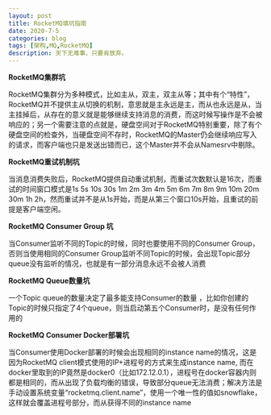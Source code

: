 ```yaml
---
layout: post
title: RocketMQ填坑指南
date: 2020-7-5
categories: blog
tags: [架构,MQ,RocketMQ]
description: 天下无难事，只要肯放弃。
---
```


**RocketMQ集群坑**

RocketMQ集群分为多种模式，比如主从，双主，双主从等；其中有个“特性”，RocketMQ并不提供主从切换的机制，意思就是主永远是主，而从也永远是从，当主挂掉后，从存在的意义就是能够继续支持消息的消费，而这时候写操作是不会被响应的；另一个需要注意的点就是，硬盘空间对于RocketMQ特别重要，除了有个硬盘空间的检查外，当硬盘空间不存时，RocketMQ的Master仍会继续响应写入的请求，而客户端也只是发送出错而已，这个Master并不会从Namesrv中剔除。

**RocketMQ重试机制坑**

当消息消费失败后，RocketMQ提供自动重试机制，而重试次数默认是16次，而重试的时间窗口模式是1s 5s 10s 30s 1m 2m 3m 4m 5m 6m 7m 8m 9m 10m 20m 30m 1h 2h，然而重试并不是从1s开始，而是从第三个窗口10s开始，且重试的前提是客户端空闲。

**RocketMQ Consumer Group 坑**

当Consumer监听不同的Topic的时候，同时也要使用不同的Consumer Group，否则当使用相同的Consumer Group监听不同Topic的时候，会出现Topic部分queue没有监听的情况，也就是有一部分消息永远不会被人消费

**RocketMQ Queue数量坑**

一个Topic queue的数量决定了最多能支持Consumer的数量 ，比如你创建的Topic的时候只指定了4个queue，则当启动第五个Consumer时，是没有任何作用的

**RocketMQ Consumer Docker部署坑**

当Consumer使用Docker部署的时候会出现相同的instance name的情况，这是因为RocketMQ client模式使用的IP+进程号的方式来生成instance name, 而在docker里取到的IP竟然是docker0（比如172.12.0.1），进程号在docker容器内则都是相同的，而从出现了负载均衡的错误，导致部分queue无法消费；解决方法是手动设置系统变量“rocketmq.client.name”，使用一个唯一性的值如snowflake，这样就会覆盖进程号部分，而从获得不同的instance name

